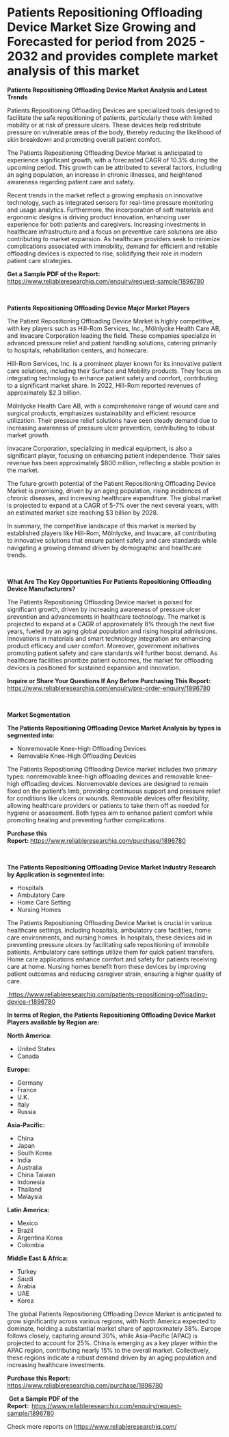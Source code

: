 <p><h1>Patients Repositioning Offloading Device Market Size Growing and Forecasted for period from 2025 - 2032 and provides complete market analysis of this market</h1></p><p><strong>Patients Repositioning Offloading Device Market Analysis and Latest Trends</strong></p>
<p><p>Patients Repositioning Offloading Devices are specialized tools designed to facilitate the safe repositioning of patients, particularly those with limited mobility or at risk of pressure ulcers. These devices help redistribute pressure on vulnerable areas of the body, thereby reducing the likelihood of skin breakdown and promoting overall patient comfort.</p><p>The Patients Repositioning Offloading Device Market is anticipated to experience significant growth, with a forecasted CAGR of 10.3% during the upcoming period. This growth can be attributed to several factors, including an aging population, an increase in chronic illnesses, and heightened awareness regarding patient care and safety. </p><p>Recent trends in the market reflect a growing emphasis on innovative technology, such as integrated sensors for real-time pressure monitoring and usage analytics. Furthermore, the incorporation of soft materials and ergonomic designs is driving product innovation, enhancing user experience for both patients and caregivers. Increasing investments in healthcare infrastructure and a focus on preventive care solutions are also contributing to market expansion. As healthcare providers seek to minimize complications associated with immobility, demand for efficient and reliable offloading devices is expected to rise, solidifying their role in modern patient care strategies.</p></p>
<p><strong>Get a Sample PDF of the Report:&nbsp;</strong> <a href="https://www.reliableresearchiq.com/enquiry/request-sample/1896780?utm_campaign=2443&utm_medium=2&utm_source=Github&utm_content=ia&utm_term=05032025&utm_id=patients-repositioning-offloading-device">https://www.reliableresearchiq.com/enquiry/request-sample/1896780</a></p>
<p>&nbsp;</p>
<p><strong>Patients Repositioning Offloading Device Major Market Players</strong></p>
<p><p>The Patient Repositioning Offloading Device Market is highly competitive, with key players such as Hill-Rom Services, Inc., Mölnlycke Health Care AB, and Invacare Corporation leading the field. These companies specialize in advanced pressure relief and patient handling solutions, catering primarily to hospitals, rehabilitation centers, and homecare.</p><p>Hill-Rom Services, Inc. is a prominent player known for its innovative patient care solutions, including their Surface and Mobility products. They focus on integrating technology to enhance patient safety and comfort, contributing to a significant market share. In 2022, Hill-Rom reported revenues of approximately $2.3 billion.</p><p>Mölnlycke Health Care AB, with a comprehensive range of wound care and surgical products, emphasizes sustainability and efficient resource utilization. Their pressure relief solutions have seen steady demand due to increasing awareness of pressure ulcer prevention, contributing to robust market growth. </p><p>Invacare Corporation, specializing in medical equipment, is also a significant player, focusing on enhancing patient independence. Their sales revenue has been approximately $800 million, reflecting a stable position in the market. </p><p>The future growth potential of the Patient Repositioning Offloading Device Market is promising, driven by an aging population, rising incidences of chronic diseases, and increasing healthcare expenditure. The global market is projected to expand at a CAGR of 5-7% over the next several years, with an estimated market size reaching $3 billion by 2028.</p><p>In summary, the competitive landscape of this market is marked by established players like Hill-Rom, Mölnlycke, and Invacare, all contributing to innovative solutions that ensure patient safety and care standards while navigating a growing demand driven by demographic and healthcare trends.</p></p>
<p>&nbsp;</p>
<p><strong>What Are The Key Opportunities For Patients Repositioning Offloading Device Manufacturers?</strong></p>
<p><p>The Patients Repositioning Offloading Device market is poised for significant growth, driven by increasing awareness of pressure ulcer prevention and advancements in healthcare technology. The market is projected to expand at a CAGR of approximately 8% through the next five years, fueled by an aging global population and rising hospital admissions. Innovations in materials and smart technology integration are enhancing product efficacy and user comfort. Moreover, government initiatives promoting patient safety and care standards will further boost demand. As healthcare facilities prioritize patient outcomes, the market for offloading devices is positioned for sustained expansion and innovation.</p></p>
<p><strong>Inquire or Share Your Questions If Any Before Purchasing This Report:</strong> <a href="https://www.reliableresearchiq.com/enquiry/pre-order-enquiry/1896780?utm_campaign=2443&utm_medium=2&utm_source=Github&utm_content=ia&utm_term=05032025&utm_id=patients-repositioning-offloading-device">https://www.reliableresearchiq.com/enquiry/pre-order-enquiry/1896780</a></p>
<p>&nbsp;</p>
<p><strong>Market Segmentation</strong></p>
<p><strong>The Patients Repositioning Offloading Device Market Analysis by types is segmented into:</strong></p>
<p><ul><li>Nonremovable Knee-High Offloading Devices</li><li>Removable Knee-High Offloading Devices</li></ul></p>
<p><p>The Patients Repositioning Offloading Device market includes two primary types: nonremovable knee-high offloading devices and removable knee-high offloading devices. Nonremovable devices are designed to remain fixed on the patient’s limb, providing continuous support and pressure relief for conditions like ulcers or wounds. Removable devices offer flexibility, allowing healthcare providers or patients to take them off as needed for hygiene or assessment. Both types aim to enhance patient comfort while promoting healing and preventing further complications.</p></p>
<p><strong>Purchase this Report:&nbsp;</strong><a href="https://www.reliableresearchiq.com/purchase/1896780?utm_campaign=2443&utm_medium=2&utm_source=Github&utm_content=ia&utm_term=05032025&utm_id=patients-repositioning-offloading-device">https://www.reliableresearchiq.com/purchase/1896780</a></p>
<p>&nbsp;</p>
<p><strong>The Patients Repositioning Offloading Device Market Industry Research by Application is segmented into:</strong></p>
<p><ul><li>Hospitals</li><li>Ambulatory Care</li><li>Home Care Setting</li><li>Nursing Homes</li></ul></p>
<p><p>The Patients Repositioning Offloading Device Market is crucial in various healthcare settings, including hospitals, ambulatory care facilities, home care environments, and nursing homes. In hospitals, these devices aid in preventing pressure ulcers by facilitating safe repositioning of immobile patients. Ambulatory care settings utilize them for quick patient transfers. Home care applications enhance comfort and safety for patients receiving care at home. Nursing homes benefit from these devices by improving patient outcomes and reducing caregiver strain, ensuring a higher quality of care.</p></p>
<p><a href="https://www.reliableresearchiq.com/patients-repositioning-offloading-device-r1896780?utm_campaign=2443&utm_medium=2&utm_source=Github&utm_content=ia&utm_term=05032025&utm_id=patients-repositioning-offloading-device">&nbsp;https://www.reliableresearchiq.com/patients-repositioning-offloading-device-r1896780</a></p>
<p><strong>In terms of Region, the Patients Repositioning Offloading Device Market Players available by Region are:</strong></p>
<p>
    <p> <strong> North America: </strong>
        <ul>
            <li>United States</li>
            <li>Canada</li>
        </ul>
        </p> 
    <p> <strong> Europe: </strong>
        <ul>
            <li>Germany</li>
            <li>France</li>
            <li>U.K.</li>
            <li>Italy</li>
            <li>Russia</li>
        </ul>
        </p> 
    <p> <strong> Asia-Pacific: </strong>
        <ul>
            <li>China</li>
            <li>Japan</li>
            <li>South Korea</li>
            <li>India</li>
            <li>Australia</li>
            <li>China Taiwan</li>
            <li>Indonesia</li>
            <li>Thailand</li>
            <li>Malaysia</li>
        </ul>
        </p> 
    <p> <strong> Latin America: </strong>
        <ul>
            <li>Mexico</li>
            <li>Brazil</li>
            <li>Argentina Korea</li>
            <li>Colombia</li>
        </ul>
        </p> 
    <p> <strong> Middle East & Africa: </strong>
        <ul>
            <li>Turkey</li>
            <li>Saudi</li>
            <li>Arabia</li>
            <li>UAE</li>
            <li>Korea</li>
        </ul>
    </p>
    </p>
<p><p>The global Patients Repositioning Offloading Device Market is anticipated to grow significantly across various regions, with North America expected to dominate, holding a substantial market share of approximately 38%. Europe follows closely, capturing around 30%, while Asia-Pacific (APAC) is projected to account for 25%. China is emerging as a key player within the APAC region, contributing nearly 15% to the overall market. Collectively, these regions indicate a robust demand driven by an aging population and increasing healthcare investments.</p></p>
<p><strong>Purchase this Report: </strong><a href="https://www.reliableresearchiq.com/purchase/1896780?utm_campaign=2443&utm_medium=2&utm_source=Github&utm_content=ia&utm_term=05032025&utm_id=patients-repositioning-offloading-device">https://www.reliableresearchiq.com/purchase/1896780</a></p>
<p>&nbsp;<strong>Get a Sample PDF of the Report:&nbsp;&nbsp;</strong><a href="https://www.reliableresearchiq.com/enquiry/request-sample/1896780?utm_campaign=2443&utm_medium=2&utm_source=Github&utm_content=ia&utm_term=05032025&utm_id=patients-repositioning-offloading-device">https://www.reliableresearchiq.com/enquiry/request-sample/1896780</a></p>
<p><strong></strong></p>
<p>Check more reports on <a href="https://www.reliableresearchiq.com/?utm_campaign=2443&utm_medium=2&utm_source=Github&utm_content=ia&utm_term=05032025&utm_id=patients-repositioning-offloading-device">https://www.reliableresearchiq.com/</a></p>